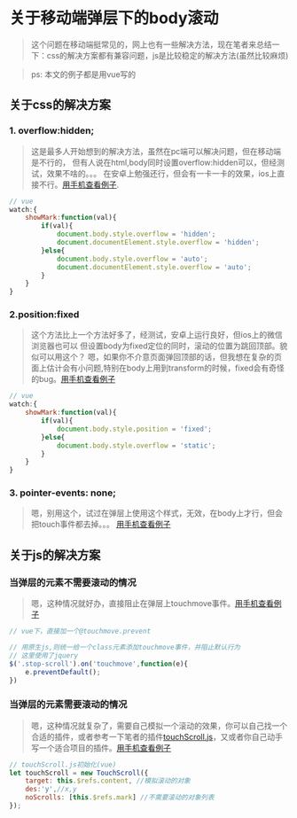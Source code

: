 # 关于移动端弹层下的body滚动

> 这个问题在移动端挺常见的，网上也有一些解决方法，现在笔者来总结一下：css的解决方案都有兼容问题，js是比较稳定的解决方法(虽然比较麻烦)

>ps: 本文的例子都是用vue写的

## 关于css的解决方案

### 1. overflow:hidden;
> 这是最多人开始想到的解决方法，虽然在pc端可以解决问题，但在移动端是不行的，
但有人说在html,body同时设置overflow:hidden可以，但经测试，效果不啥的。。。
在安卓上勉强还行，但会有一卡一卡的效果，ios上直接不行。[用手机查看例子](https://greatweber.github.io/diaryFormCnblogs/mobilephoneScroll/example1.html).

```js
// vue
watch:{
    showMark:function(val){
        if(val){
            document.body.style.overflow = 'hidden';
            document.documentElement.style.overflow = 'hidden';
        }else{
            document.body.style.overflow = 'auto';
            document.documentElement.style.overflow = 'auto';
        }
    }
}

```

### 2.position:fixed
> 这个方法比上一个方法好多了，经测试，安卓上运行良好，但ios上的微信浏览器也可以
但设置body为fixed定位的同时，滚动的位置为跳回顶部。貌似可以用这个？
嗯，如果你不介意页面弹回顶部的话，但我想在复杂的页面上估计会有小问题,特别在body上用到transform的时候，fixed会有奇怪的bug。[用手机查看例子](https://greatweber.github.io/diaryFormCnblogs/mobilephoneScroll/example2.html)

```js
// vue
watch:{
    showMark:function(val){
        if(val){
            document.body.style.position = 'fixed';
        }else{
            document.body.style.overflow = 'static';
        }
    }
}

```

### 3. pointer-events: none;
> 嗯，别用这个，试过在弹层上使用这个样式，无效，在body上才行，但会把touch事件都去掉。。。
[用手机查看例子](https://greatweber.github.io/diaryFormCnblogs/mobilephoneScroll/example3.html)

## 关于js的解决方案

### 当弹层的元素不需要滚动的情况
> 嗯，这种情况就好办，直接阻止在弹层上touchmove事件。[用手机查看例子](https://greatweber.github.io/diaryFormCnblogs/mobilephoneScroll/example4.html)
```js
// vue下，直接加一个@touchmove.prevent

// 用原生js,则统一给一个class元素添加touchmove事件，并阻止默认行为
// 这里使用了jquery
$('.stop-scroll').on('touchmove',function(e){
    e.preventDefault();
})

```

### 当弹层的元素需要滚动的情况
> 嗯，这种情况就复杂了，需要自己模拟一个滚动的效果，你可以自己找一个合适的插件，或者参考一下笔者的插件[touchScroll.js](https://greatweber.github.io/diaryFormCnblogs/mobilephoneScroll/touchScroll.js)，又或者你自己动手写一个适合项目的插件。[用手机查看例子](https://greatweber.github.io/diaryFormCnblogs/mobilephoneScroll/example5.html)

```js
// touchScroll.js初始化(vue)
let touchScroll = new TouchScroll({
    target: this.$refs.content, //模拟滚动的对象
    des:'y',//x,y
    noScrolls: [this.$refs.mark] //不需要滚动的对象列表
});

```
